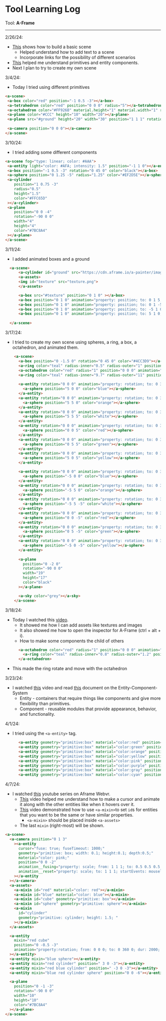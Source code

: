 # Tool Learning Log

Tool: **A-Frame**

---

2/26/24:
* [This](https://aframe.io/docs/1.5.0/guides/building-a-basic-scene.html) shows how to build a basic scene
  * Helped understand how to add text to a scene
  * Incorporate links for the possibility of different scenarios
* [This](https://aframe.io/docs/1.5.0/introduction/html-and-primitives.html) helped me understand primitives and entity components.
* Next I plan to try to create my own scene


3/4/24:
* Today I tried using different primitives
```HTML
<a-scene>
 <a-box color="red" position="-1 0.5 -3"></a-box>
 <a-tetrahedron color="red" position="0 0 0" radius="5"></a-tetrahedron>
 <a-octahedron color="#FF926B" material.height="1" material.width="1" radius="5"></a-octahedron>
 <a-plane color="#CCC" height="10" width="20"></a-plane>
 <a-plane src="#ground" height="20" width="30" position="1 1 1" rotation="-90 0 0"></a-plane>
 
 <a-camera position="0 0 0"></a-camera>
</a-scene>
```

3/10/24:
* I tried adding some different components
```HTML
<a-scene fog="type: linear; color: #AAA">
 <a-entity light="color: #AFA; intensity: 1.5" position="-1 1 0"></a-entity>
 <a-box position="-1 0.5 -3" rotation="0 45 0" color="black"></a-box>
 <a-sphere position="0 1.25 -5" radius="1.25" color="#EF2D5E"></a-sphere>
 <a-cylinder
    position="1 0.75 -3"
    radius="0.5"
    height="1.5"
    color="#FFC65D"
 ></a-cylinder>
 <a-plane
    position="0 0 -4"
    rotation="-90 0 0"
    width="4"
    height="4"
    color="#7BC8A4"
 ></a-plane>
</a-scene>
```
3/11/24:
* I added animated boxes and a ground
```HTML
  <a-scene>
      <a-cylinder id="ground" src="https://cdn.aframe.io/a-painter/images/floor.jpg" radius="100" height="0.1"></a-cylinder>
      <a-assets>
      <img id="texture" src="texture.png">
      </a-assets>

      <a-box src="#texture" position="0 1 0" ></a-box>
      <a-box position="0 1 0" animation="property: position; to: 0 1 5; dur: 2000; easing: linear; loop: true" color="green"></a-box>
      <a-box position="0 1 0" animation="property: position; to: 0 1 -5; dur: 2000; easing: linear; loop: true" color="red"></a-box>
      <a-box position="0 1 0" animation="property: position; to: -5 1 0; dur: 2000; easing: linear; loop: true" color="black"></a-box>
      <a-box position="0 1 0" animation="property: position; to: 5 1 0; dur: 2000; easing: linear; loop: true" color="white"></a-box>
    
  </a-scene>

```

3/17/24:
* I tried to create my own scene using spheres, a ring, a box, a octahedron, and animated them.
```HTML
    <a-scene>
      <a-box position="0 -1.5 0" rotation="0 45 0" color="#4CC3D9"></a-box>
      <a-ring color="teal" radius-inner="0.5" radius-outer="1" position="0 0 0" width="20"></a-ring>
      <a-octahedron color="red" radius="1" position="0 0 0" animation="property: rotation; to: 0 360 0; loop: true; dur: 10000"></a-octahedron>
      <a-ring color="teal" radius-inner="9.7" radius-outer="11" position="0 0 0"></a-ring>
      
      <a-entity rotation="0 0 0" animation="property: rotation; to: 0 360 0; loop: true; dur: 10000">
        <a-sphere position="5 0 0" color="blue"></a-sphere>
      </a-entity>
      <a-entity rotation="0 0 0" animation="property: rotation; to: 0 360 0; loop: true; dur: 10000">
        <a-sphere position="5 5 0" color="orange"></a-sphere>
      </a-entity>
      <a-entity rotation="0 0 0" animation="property: rotation; to: 0 360 0; loop: true; dur: 10000">
        <a-sphere position="5 5 5" color="white"></a-sphere>
      </a-entity>
      <a-entity rotation="0 0 0" animation="property: rotation; to: 0 360 0; loop: true; dur: 10000">
        <a-sphere position="0 0 5" color="red"></a-sphere>
      </a-entity>
      <a-entity rotation="0 0 0" animation="property: rotation; to: 0 360 0; loop: true; dur: 10000">
        <a-sphere position="0 5 5" color="green"></a-sphere>
      </a-entity>
      <a-entity rotation="0 0 0" animation="property: rotation; to: 0 360 0; loop: true; dur: 10000">
        <a-sphere position="5 0 5" color="yellow"></a-sphere>
      </a-entity>

      <a-entity rotation="0 0 0" animation="property: rotation; to: 0 360 0; loop: true; dur: 10000">
        <a-sphere position="-5 0 0" color="blue"></a-sphere>
      </a-entity>
      <a-entity rotation="0 0 0" animation="property: rotation; to: 0 360 0; loop: true; dur: 10000">
        <a-sphere position="-5 5 0" color="orange"></a-sphere>
      </a-entity>
      <a-entity rotation="0 0 0" animation="property: rotation; to: 0 360 0; loop: true; dur: 10000">
        <a-sphere position="-5 5 -5" color="white"></a-sphere>
      </a-entity>
      <a-entity rotation="0 0 0" animation="property: rotation; to: 0 360 0; loop: true; dur: 10000">
        <a-sphere position="0 0 -5" color="red"></a-sphere>
      </a-entity>
      <a-entity rotation="0 0 0" animation="property: rotation; to: 0 360 0; loop: true; dur: 10000">
        <a-sphere position="0 5 -5" color="green"></a-sphere>
      </a-entity>
      <a-entity rotation="0 0 0" animation="property: rotation; to: 0 360 0; loop: true; dur: 10000">
        <a-sphere position="-5 0 -5" color="yellow"></a-sphere>
      </a-entity>
      
      <a-plane
        position="0 -2 0"
        rotation="-90 0 0"
        width="19"
        height="17"
        color="black"
      ></a-plane>

      <a-sky color="grey"></a-sky>
    </a-scene>
```

3/18/24:
* Today I watched this [video](https://www.youtube.com/watch?v=mETucqeOmXA&list=PLP3KjR1TMw7ekqC4o5gy0rR4odw7Jga84&index=2).
  * It showed me how I can add assets like textures and images
  * It also showed me how to open the inspector for A-Frame (ctrl + alt + i).
  * How to make some components the child of others
```HTML
      <a-octahedron color="red" radius="1" position="0 0 0" animation="property: rotation; to: 0 360 0; loop: true; dur: 10000">
        <a-ring color="teal" radius-inner="0.8" radius-outer="1.2" position="0 0 0" width="20" material="side: double"></a-ring>
      </a-octahedron>
```
* This made the ring rotate and move with the octahedron

3/23/24:
* I watched [this](https://www.youtube.com/watch?v=qB8Ejh_QdpE) video and read [this](https://aframe.io/docs/1.5.0/introduction/entity-component-system.html) document on the Entity-Component-System
  * Entity - containers that require things like components and give more flexibility than primitives.
  * Component - reusable modules that provide appearance, behavior, and functionality.

4/1/24:
* I tried using the `<a-entity>` tag.
```HTML
      <a-entity geometry="primitive:box" material="color:red" position="0 1 -2"></a-entity>
      <a-entity geometry="primitive:box" material="color:green" position="0 2 -2"></a-entity>
      <a-entity geometry="primitive:box" material="color:orange" position="0 3 -2"></a-entity>
      <a-entity geometry="primitive:box" material="color:yellow" position="0 4 -2"></a-entity>
      <a-entity geometry="primitive:box" material="color:pink" position="0 5 -2"></a-entity>
      <a-entity geometry="primitive:box" material="color:purple" position="0 6 -2"></a-entity>
      <a-entity geometry="primitive:box" material="color:gray" position="0 7 -2"></a-entity>
      <a-entity geometry="primitive:box" material="color:cyan" position="0 8 -2"></a-entity>
```

4/7/24:
* I watched [this](https://www.youtube.com/playlist?list=PLP3KjR1TMw7ekqC4o5gy0rR4odw7Jga84) youtube series on Aframe Webvr.
  * [This](https://www.youtube.com/watch?v=r_pq9EuE-o0&list=PLP3KjR1TMw7ekqC4o5gy0rR4odw7Jga84&index=11) video helped me understand how to make a cursor and animate it along with the other entities like when it hovers over it.
  * [This](https://www.youtube.com/watch?v=UjvvtIQwaqo&list=PLP3KjR1TMw7ekqC4o5gy0rR4odw7Jga84&index=11) video demonstrated how to use `<a-mixin>`to set `id`s for entities that you want to be the same or have similar properties.
    * `<a-mixin>` should be placed inside `<a-assets>`
  * The last `mixin` (right-most) will be shown.
```HTML
<a-scene>
  <a-camera position="0 1 3"
    ><a-entity
      cursor="fuse: true; fuseTimeout: 1000;"
      geometry="primitive: box; width: 0.1; height:0.1; depth:0.5;"
      material="color: pink;"
      position="0 0 -2"
      animation__fusing="property: scale; from: 1 1 1; to: 0.5 0.5 0.5; startEvents: fusing;"
      animation__reset="property: scale; to: 1 1 1; startEvents: mouseleave"
    ></a-entity
  ></a-camera>
  <a-assets>
    <a-mixin id="red" material="color: red"></a-mixin>
    <a-mixin id="blue" material="color: blue"></a-mixin>
    <a-mixin id="cube" geometry="primitive: box"></a-mixin>
    <a-mixin id="sphere" geometry="primitive: sphere"></a-mixin>
    <a-mixin
      id="cylinder"
      geometry="primitive: cylinder; height: 1.5; "
    ></a-mixin>
  </a-assets>

  <a-entity
    mixin="red cube"
    position="0 -0.5 -3"
    animation="property:rotation; from: 0 0 0; to: 0 360 0; dur: 2000; startEvents: click;"
  ></a-entity>
  <a-entity mixin="blue sphere"></a-entity>
  <a-entity mixin="red cylinder" position=" 3 0 -3"></a-entity>
  <a-entity mixin="red blue cylinder" position=" -3 0 -3"></a-entity>
  <a-entity mixin="blue red cylinder sphere" position="0 0 -6"></a-entity>

  <a-plane
    position="0 -1 -3"
    rotation="-90 0 0"
    width="10"
    height="10"
    color="#7BC8A4"
  ></a-plane>
</a-scene>
```


<!-- 
* Links you used today (websites, videos, etc)
* Things you tried, progress you made, etc
* Challenges, a-ha moments, etc
* Questions you still have
* What you're going to try next
-->
